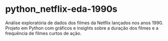# python_netflix-eda-1990s
Análise exploratória de dados dos filmes da Netflix lançados nos anos 1990. Projeto em Python com gráficos e insights sobre a duração dos filmes e a frequência de filmes curtos de ação.
